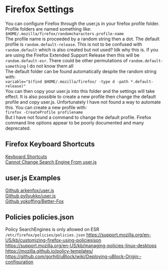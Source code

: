 # Firefox Settings
You can configure Firefox through the user.js in your firefox profile folder.
Profile folders are named something like:<br/>
`$HOME/.mozilla/firefox/randomcharacters.profile-name`<br/>
The profile name is proceeded by a random string then a dot.
The default profile is `random.default-release`.
This is not to be confused with `random.default`
which is also created but not used? Idk why this is.
If you are using the Firefox Extended Support Release then this will be `random.default-esr`.
There could be other permutations of `random.default-something` I do not know them all<br/>
The default folder can be found automatically despite the random string with:<br/>
`variable="$(find $HOME/.mozilla/firefox/ -type d -path *.default-release)"`<br/>
You can then copy your user.js into this folder and the settings will take effect.
It is also possible to create a new profile then change the default profile and copy user.js.
Unfortunately I have not found a way to automate this.
You can create a new profile with:<br/>
`firefox -CreateProfile profilename`<br/>
But I have not found a command to change the default profile.
Firefox command line options appear to be poorly documented and many deprecated.

## Firefox Keyboard Shortcuts
[Keyboard Shortcuts](https://support.mozilla.org/en-US/kb/keyboard-shortcuts-perform-firefox-tasks-quickly)<br  />
[Cannot Change Search Engine From user.js](https://stackoverflow.com/questions/47118248/firefox-ignoring-default-search-engine-preferences)<br  />

## user.js Examples
[Github arkenfox/user.js](https://github.com/arkenfox/user.js)<br/>
[Github pyllyukko/user.js](https://github.com/pyllyukko/user.js)<br/>
[Github yokoffing/Better-Fox](https://github.com/yokoffing/Better-Fox)<br/>

## Policies policies.json
Policy SearchEngines is only allowed on ESR
`/etc/firefox/policies/policies.json`
https://support.mozilla.org/en-US/kb/customizing-firefox-using-policiesjson<br/>
https://support.mozilla.org/en-US/kb/managing-policies-linux-desktops<br/>
https://mozilla.github.io/policy-templates/<br/>
https://github.com/gorhill/uBlock/wiki/Deploying-uBlock-Origin:-configuration<br/>
